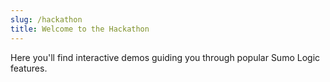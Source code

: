 ```yaml
---
slug: /hackathon
title: Welcome to the Hackathon
---
```


Here you'll find interactive demos guiding you through popular Sumo Logic features.
